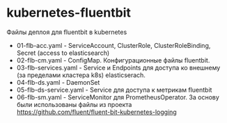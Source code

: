 # kubernetes-fluentbit
Файлы деплоя для fluentbit в kubernetes
* 01-flb-acc.yaml - ServiceAccount, ClusterRole, ClusterRoleBinding, Secret (access to elasticsearch)
* 02-flb-cm.yaml - ConfigMap. Конфигурационные файлы fluentbit.
* 03-flb-services.yaml - Service и Endpoints для доступа ко внешнему (за пределами кластера k8s) elasticserach.
* 04-flb-ds.yaml - DaemonSet
* 05-flb-ds-service.yaml - Service для доступа к метрикам fluentbit
* 06-flb-sm.yaml - ServiceMonitor для PrometheusOperator.
За основу были использованы файлы из проекта https://github.com/fluent/fluent-bit-kubernetes-logging